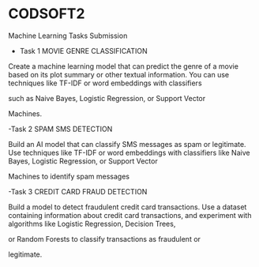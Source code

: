 # CODSOFT2
Machine Learning Tasks Submission

- Task 1
  MOVIE GENRE
CLASSIFICATION

Create a machine learning model that can predict the genre of a
movie based on its plot summary or other textual information. You
can use techniques like TF-IDF or word embeddings with classifiers

such as Naive Bayes, Logistic Regression, or Support Vector

Machines.

-Task 2
SPAM SMS DETECTION

Build an AI model that can classify SMS messages as spam or
legitimate. Use techniques like TF-IDF or word embeddings with
classifiers like Naive Bayes, Logistic Regression, or Support Vector

Machines to identify spam messages

-Task 3
CREDIT CARD FRAUD
DETECTION

Build a model to detect fraudulent credit card transactions. Use a
dataset containing information about credit card transactions, and
experiment with algorithms like Logistic Regression, Decision Trees,

or Random Forests to classify transactions as fraudulent or

legitimate.
